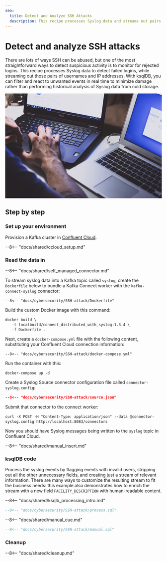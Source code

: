 ```yaml
---
seo:
  title: Detect and Analyze SSH Attacks
  description: This recipe processes Syslog data and streams out pairs of usernames and IP addresses from failed login attempts.
---
```


# Detect and analyze SSH attacks

There are lots of ways SSH can be abused, but one of the most straightforward ways to detect suspicious activity is to monitor for rejected logins. This recipe processes Syslog data to detect failed logins, while streaming out those pairs of usernames and IP addresses. With ksqlDB, you can filter and react to unwanted events in real time to minimize damage rather than performing historical analysis of Syslog data from cold storage.

![SSH-attack](../../img/ssh-attack.jpg)

## Step by step

### Set up your environment

Provision a Kafka cluster in [Confluent Cloud](https://www.confluent.io/confluent-cloud/tryfree/?utm_source=github&utm_medium=ksqldb_recipes&utm_campaign=ssh_attack).

--8<-- "docs/shared/ccloud_setup.md"

### Read the data in

--8<-- "docs/shared/self_managed_connector.md"

To stream syslog data into a Kafka topic called `syslog`, create the `Dockerfile` below to bundle a Kafka Connect worker with the `kafka-connect-syslog` connector:

```text
--8<-- "docs/cybersecurity/SSH-attack/Dockerfile"
```

Build the custom Docker image with this command:

```
docker build \
   -t localbuild/connect_distributed_with_syslog:1.3.4 \
   -f Dockerfile .
```

Next, create a `docker-compose.yml` file with the following content, substituting your Confluent Cloud connection information:

```text
--8<-- "docs/cybersecurity/SSH-attack/docker-compose.yml"
```

Run the container with this:

```
docker-compose up -d
```

Create a Syslog Source connector configuration file called `connector-syslog.config`:

```json
--8<-- "docs/cybersecurity/SSH-attack/source.json"
```

Submit that connector to the connect worker:

```
curl -X POST -H "Content-Type: application/json" --data @connector-syslog.config http://localhost:8083/connectors
```

Now you should have Syslog messages being written to the `syslog` topic in Confluent Cloud.

--8<-- "docs/shared/manual_insert.md"

### ksqlDB code

Process the syslog events by flagging events with invalid users, stripping out all the other unnecessary fields, and creating just a stream of relevant information. There are many ways to customize the resulting stream to fit the business needs: this example also demonstrates how to enrich the stream with a new field `FACILITY_DESCRIPTION` with human-readable content.

--8<-- "docs/shared/ksqlb_processing_intro.md"

```sql
--8<-- "docs/cybersecurity/SSH-attack/process.sql"
```

--8<-- "docs/shared/manual_cue.md"

```sql
--8<-- "docs/cybersecurity/SSH-attack/manual.sql"
```

### Cleanup

--8<-- "docs/shared/cleanup.md"

